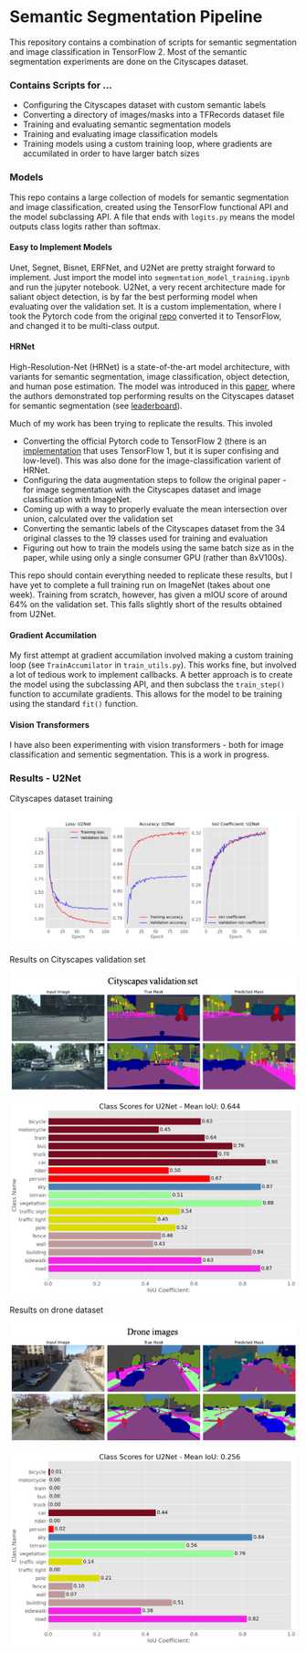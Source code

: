 # Semantic Segmentation Pipeline

<!-- #region -->
This repository contains a combination of scripts for semantic segmentation and image classification in TensorFlow 2. Most of the semantic segmentation experiments are done on the Cityscapes dataset. 

### Contains Scripts for ...

- Configuring the Cityscapes dataset with custom semantic labels
- Converting a directory of images/masks into a TFRecords dataset file
- Training and evaluating semantic segmentation models
- Training and evaluating image classification models
- Training models using a custom training loop, where gradients are accumilated in order to have larger batch sizes

### Models

This repo contains a large collection of models for semantic segmentation and image classification, created using the TensorFlow functional API and the model subclassing API. A file that ends with `logits.py` means the model outputs class logits rather than softmax. 

#### Easy to Implement Models

Unet, Segnet, Bisnet, ERFNet, and U2Net are pretty straight forward to implement. Just import the model into `segmentation_model_training.ipynb` and run the jupyter notebook. U2Net, a very recent architecture made for saliant object detection, is by far the best performing model when evaluating over the validation set. It is a custom implementation, where I took the Pytorch code from the original [repo](https://github.com/xuebinqin/U-2-Net) converted it to TensorFlow, and changed it to be multi-class output.

#### HRNet

High-Resolution-Net (HRNet) is a state-of-the-art model architecture, with variants for semantic segmentation, image classification, object detection, and human pose estimation. The model was introduced in this [paper](https://arxiv.org/abs/1904.04514), where the authors demonstrated top performing results on the Cityscapes dataset for semantic segmentation (see [leaderboard](https://paperswithcode.com/sota/semantic-segmentation-on-cityscapes)).

Much of my work has been trying to replicate the results. This involed
- Converting the official Pytorch code to TensorFlow 2 (there is an [implementation](https://github.com/yuanyuanli85/tf-hrnet) that uses TensorFlow 1, but it is super confising and low-level). This was also done for the image-classification varient of HRNet.
- Configuring the data augmentation steps to follow the original paper - for image segmentation with the Cityscapes dataset and image classification with ImageNet. 
- Coming up with a way to properly evaluate the mean intersection over union, calculated over the validation set 
- Converting the semantic labels of the Cityscapes dataset from the 34 original classes to the 19 classes used for training and evaluation
- Figuring out how to train the models using the same batch size as in the paper, while using only a single consumer GPU (rather than 8xV100s). 

This repo should contain everything needed to replicate these results, but I have yet to complete a full training run on ImageNet (takes about one week). Training from scratch, however, has given a mIOU score of around 64% on the validation set. This falls slightly short of the results obtained from U2Net. 

#### Gradient Accumilation

My first attempt at gradient accumilation involved making a custom training loop (see `TrainAccumilator` in `train_utils.py`). This works fine, but involved a lot of tedious work to implement callbacks. A better approach is to create the model using the subclassing API, and then subclass the `train_step()` function to accumilate gradients. This allows for the model to be training using the standard `fit()` function. 


#### Vision Transformers

I have also been experimenting with vision transformers - both for image classification and sementic segmentation. This is a work in progress. 


### Results - U2Net

Cityscapes dataset training

![](images/u2net_learning_curves.png)

Results on Cityscapes validation set

![](images/cityscapes_predictions.png)

![](images/u2net_cityscapes_class_iou_scores.png)

Results on drone dataset

![](images/drone_predictions.png)

![](images/u2net_drone_class_iou_scores.png)
<!-- #endregion -->

```python

```
